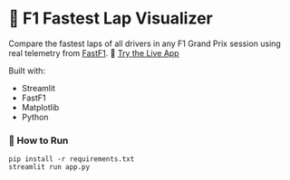 # 🏁 F1 Fastest Lap Visualizer

Compare the fastest laps of all drivers in any F1 Grand Prix session using real telemetry from [FastF1](https://theoehrly.github.io/Fast-F1/).
🚀 [Try the Live App](https://f1-fastest-laps.streamlit.app)

Built with:
- Streamlit
- FastF1
- Matplotlib
- Python 

### 🔧 How to Run

```
pip install -r requirements.txt
streamlit run app.py

